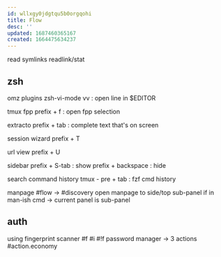 ```yaml
---
id: wllxgy0jdgtqu5b0orgqohi
title: Flow
desc: ''
updated: 1687460365167
created: 1664475634237
---
```


read symlinks
readlink/stat

## zsh
omz plugins
  zsh-vi-mode
    vv : open line in $EDITOR

tmux
  fpp
    prefix + f : open fpp selection

  extracto
    prefix + tab : complete text that's on screen

  session wizard
    prefix + T

  url view
    prefix + U

  sidebar
    prefix + S-tab : show
    prefix + backspace : hide

search command history
  tmux - pre + tab : fzf cmd history

manpage #flow -> #discovery
  open manpage to
    side/top sub-panel
    if in man-ish cmd -> current panel is  sub-panel

## auth
using fingerprint scanner #f #i
  #!f password manager -> 3 actions #action.economy
